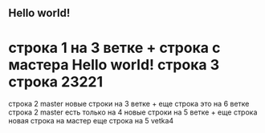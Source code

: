 ## Hello world!
строка 1 на 3 ветке + строка с мастера
Hello world!
строка 3
строка 23221 
=======
строка 2  master
новые строки на 3 ветке + еще строка
это на 6 ветке
строка 2  master есть только на 4
новые строки на 5 ветке + еще строка
новая строка на мастер
еще строка на 5
vetka4